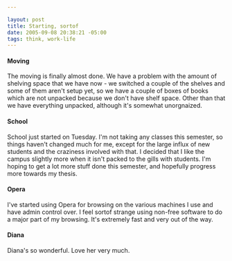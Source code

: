 ```yaml
--- 

layout: post
title: Starting, sortof
date: 2005-09-08 20:38:21 -05:00
tags: think, work-life
---
```

<h4>Moving</h4>
The moving is finally almost done.  We have a problem with the amount of shelving space that we have now - we switched a couple of the shelves and some of them aren't setup yet, so we have a couple of boxes of books which are not unpacked because we don't have shelf space.  Other than that we have everything unpacked, although it's somewhat unorgnaized.
<h4>School</h4>
School just started on Tuesday.  I'm not taking any classes this semester, so things haven't changed much for me, except for the large influx of new students and the craziness involved with that.  I decided that I like the campus slightly more when it isn't packed to the gills with students.  I'm hoping to get a lot more stuff done this semester, and hopefully progress more towards my thesis.
<h4>Opera</h4>
I've started using Opera for browsing on the various machines I use and have admin control over.  I feel sortof strange using non-free software to do a major part of my browsing.  It's extremely fast and very out of the way.
<h4>Diana</h4>
Diana's so wonderful.  Love her very much.
